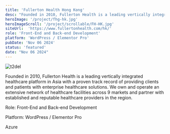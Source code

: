 ```yaml
---
title: 'Fullerton Health Hong Kong'
desc: "Founded in 2010, Fullerton Health is a leading vertically integrated healthcare platform in Asia"
heroImage: '/project/fhg-hk.jpg'
heroImageScroll: '/project/scrollable/FH-HK.jpg'
siteUrl:  'https://www.fullertonhealth.com/hk/'
role: 'Front-End and Back-end Development'
platform: 'WordPress / Elementor Pro'
pubDate: 'Nov 06 2024'
status: 'featured'
date: "Nov 06 2024"
---
```


![t2del](/project/fhg-hk.jpg)

Founded in 2010, Fullerton Health is a leading vertically integrated healthcare platform in Asia with a proven track record of providing clients and patients with enterprise healthcare solutions. We own and operate an extensive network of healthcare facilities across 9 markets and partner with established and reputable healthcare providers in the region.

<p>Role: Front-End and Back-end Development</p>
<p>Platform: WordPress / Elementor Pro</p>
<p>Azure</p>